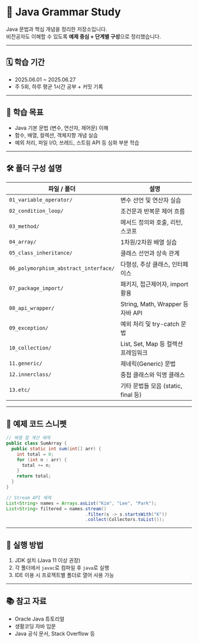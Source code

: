 
# 📗 Java Grammar Study

Java 문법과 핵심 개념을 정리한 저장소입니다.  
비전공자도 이해할 수 있도록 **예제 중심 + 단계별 구성**으로 정리했습니다.

---

## 🗓 학습 기간

- 2025.06.01 ~ 2025.06.27  
- 주 5회, 하루 평균 1시간 공부 + 커밋 기록

---

## 🎯 학습 목표

- Java 기본 문법 (변수, 연산자, 제어문) 이해  
- 함수, 배열, 컬렉션, 객체지향 개념 실습  
- 예외 처리, 파일 I/O, 쓰레드, 스트림 API 등 심화 부분 학습

---

## 🛠 폴더 구성 설명

| 파일 / 폴더 | 설명 |
|-------------|------|
| `01_variable_operator/` | 변수 선언 및 연산자 실습 |
| `02_condition_loop/` | 조건문과 반복문 제어 흐름 |
| `03_method/` | 메서드 정의와 호출, 리턴, 스코프 |
| `04_array/` | 1차원/2차원 배열 실습 |
| `05_class_inheritance/` | 클래스 선언과 상속 관계 |
| `06_polymorphism_abstract_interface/` | 다형성, 추상 클래스, 인터페이스 |
| `07_package_import/` | 패키지, 접근제어자, import 활용 |
| `08_api_wrapper/` | String, Math, Wrapper 등 자바 API |
| `09_exception/` | 예외 처리 및 try-catch 문법 |
| `10_collection/` | List, Set, Map 등 컬렉션 프레임워크 |
| `11.generic/` | 제네릭(Generic) 문법 |
| `12.innerclass/` | 중첩 클래스와 익명 클래스 |
| `13.etc/` | 기타 문법들 모음 (static, final 등) |

---

## 🚀 예제 코드 스니펫

```java
// 배열 합 계산 예제
public class SumArray {
  public static int sum(int[] arr) {
    int total = 0;
    for (int n : arr) {
      total += n;
    }
    return total;
  }
}

// Stream API 예제
List<String> names = Arrays.asList("Kim", "Lee", "Park");
List<String> filtered = names.stream()
                              .filter(s -> s.startsWith("K"))
                              .collect(Collectors.toList());
```

---

## 🔧 실행 방법

1. JDK 설치 (Java 11 이상 권장)  
2. 각 폴더에서 `javac`로 컴파일 후 `java`로 실행  
3. IDE 이용 시 프로젝트별 폴더로 열어 사용 가능

---

## 📚 참고 자료

- Oracle Java 튜토리얼  
- 생활코딩 자바 입문  
- Java 공식 문서, Stack Overflow 등

